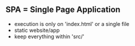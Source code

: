 ## SPA = Single Page Application
 - execution is only on 'index.html' or a single file
 - static website/app
 - keep everything within 'src/'